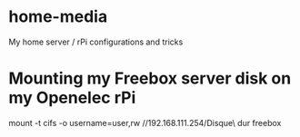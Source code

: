 # home-media
My home server / rPi configurations and tricks

# Mounting my Freebox server disk on my Openelec rPi
mount -t cifs -o username=user,rw //192.168.111.254/Disque\ dur freebox
